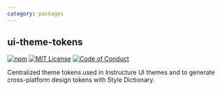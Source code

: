 ```yaml
---
category: packages
---
```


## ui-theme-tokens

[![npm][npm]][npm-url]
[![MIT License][license-badge]][license]
[![Code of Conduct][coc-badge]][coc]

Centralized theme tokens used in Instructure UI themes and to generate cross-platform
design tokens with Style Dictionary.

[npm]: https://img.shields.io/npm/v/@instructure/canvas-theme.svg
[npm-url]: https://npmjs.com/package/@instructure/canvas-theme
[license-badge]: https://img.shields.io/npm/l/instructure-ui.svg?style=flat-square
[license]: https://github.com/instructure/instructure-ui/blob/master/LICENSE
[coc-badge]: https://img.shields.io/badge/code%20of-conduct-ff69b4.svg?style=flat-square
[coc]: https://github.com/instructure/instructure-ui/blob/master/CODE_OF_CONDUCT.md
